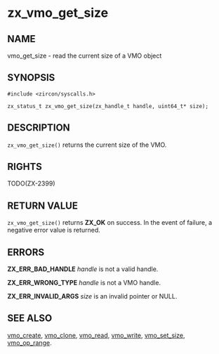 # zx_vmo_get_size

## NAME

<!-- Updated by update-docs-from-abigen, do not edit. -->

vmo_get_size - read the current size of a VMO object

## SYNOPSIS

<!-- Updated by update-docs-from-abigen, do not edit. -->

```
#include <zircon/syscalls.h>

zx_status_t zx_vmo_get_size(zx_handle_t handle, uint64_t* size);
```

## DESCRIPTION

`zx_vmo_get_size()` returns the current size of the VMO.

## RIGHTS

<!-- Updated by update-docs-from-abigen, do not edit. -->

TODO(ZX-2399)

## RETURN VALUE

`zx_vmo_get_size()` returns **ZX_OK** on success. In the event
of failure, a negative error value is returned.

## ERRORS

**ZX_ERR_BAD_HANDLE**  *handle* is not a valid handle.

**ZX_ERR_WRONG_TYPE**  *handle* is not a VMO handle.

**ZX_ERR_INVALID_ARGS**  *size* is an invalid pointer or NULL.

## SEE ALSO

[vmo_create](vmo_create.md),
[vmo_clone](vmo_clone.md),
[vmo_read](vmo_read.md),
[vmo_write](vmo_write.md),
[vmo_set_size](vmo_set_size.md),
[vmo_op_range](vmo_op_range.md).
